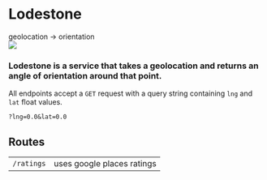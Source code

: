 # Lodestone
geolocation &rarr; orientation <br>
![](https://upload.wikimedia.org/wikipedia/commons/2/20/Lodestone_attracting_nails.png)

### Lodestone is a service that takes a geolocation and returns an angle of orientation around that point.

All endpoints accept a `GET` request with a query string containing `lng` and `lat` float values. 

`?lng=0.0&lat=0.0`

## Routes
| | |
|---|---|
| `/ratings` | uses google places ratings |
